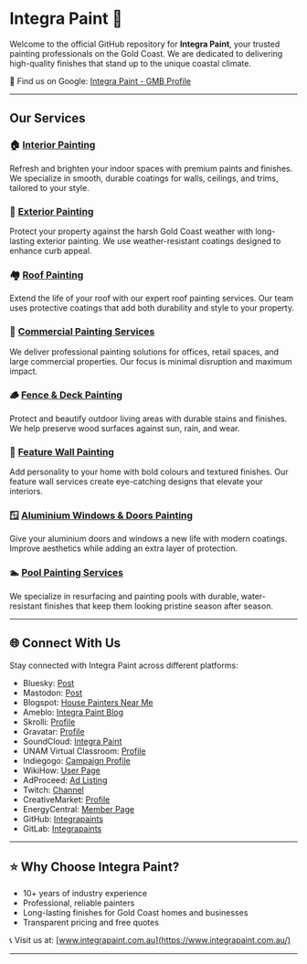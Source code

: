 # Integra Paint 🎨

Welcome to the official GitHub repository for **Integra Paint**, your trusted painting professionals on the Gold Coast. We are dedicated to delivering high-quality finishes that stand up to the unique coastal climate.  

📍 Find us on Google: [Integra Paint - GMB Profile](https://www.google.com/maps/place/Integra+Paint/)  

---

## Our Services  

### 🏠 [Interior Painting](https://www.integrapaint.com.au/interior-painting)  
Refresh and brighten your indoor spaces with premium paints and finishes. We specialize in smooth, durable coatings for walls, ceilings, and trims, tailored to your style.  

### 🏡 [Exterior Painting](https://www.integrapaint.com.au/exterior-painting)  
Protect your property against the harsh Gold Coast weather with long-lasting exterior painting. We use weather-resistant coatings designed to enhance curb appeal.  

### 🏘️ [Roof Painting](https://www.integrapaint.com.au/roof-painting)  
Extend the life of your roof with our expert roof painting services. Our team uses protective coatings that add both durability and style to your property.  

### 🏢 [Commercial Painting Services](https://www.integrapaint.com.au/commercial)  
We deliver professional painting solutions for offices, retail spaces, and large commercial properties. Our focus is minimal disruption and maximum impact.  

### 🪵 [Fence & Deck Painting](https://www.integrapaint.com.au/deck-fence-painting)  
Protect and beautify outdoor living areas with durable stains and finishes. We help preserve wood surfaces against sun, rain, and wear.  

### 🎨 [Feature Wall Painting](https://www.integrapaint.com.au/feature-wall-painting)  
Add personality to your home with bold colours and textured finishes. Our feature wall services create eye-catching designs that elevate your interiors.  

### 🪟 [Aluminium Windows & Doors Painting](https://www.integrapaint.com.au/aluminium-painting)  
Give your aluminium doors and windows a new life with modern coatings. Improve aesthetics while adding an extra layer of protection.  

### 🏊 [Pool Painting Services](https://www.integrapaint.com.au/pool-painting)  
We specialize in resurfacing and painting pools with durable, water-resistant finishes that keep them looking pristine season after season.  

---

## 🌐 Connect With Us  

Stay connected with Integra Paint across different platforms:  

- Bluesky: [Post](https://bsky.app/profile/integrapaints.bsky.social/post/3lyuhtehnp42m)  
- Mastodon: [Post](https://mastodon.social/@integrapaints/115207911978309908)  
- Blogspot: [House Painters Near Me](https://integrapaints.blogspot.com/2025/09/house-painters-near-me-finding-right.html)  
- Ameblo: [Integra Paint Blog](https://ameblo.jp/integrapaint/entry-12930845804.html)  
- Skrolli: [Profile](https://skrolli.fi/oma-tili/)  
- Gravatar: [Profile](https://gravatar.com/inspiringc8fc438e68)  
- SoundCloud: [Integra Paint](https://soundcloud.com/integra-paint-540580959)  
- UNAM Virtual Classroom: [Profile](https://aulasvirtuales.zaragoza.unam.mx/cv/mod/forum/user.php?id=382245)  
- Indiegogo: [Campaign Profile](https://www.indiegogo.com/individuals/38771971)  
- WikiHow: [User Page](https://www.wikihow.com/User:Integrapaints)  
- AdProceed: [Ad Listing](https://www.adproceed.com/ads/transform-your-space-with-integra-paint/)  
- Twitch: [Channel](https://www.twitch.tv/integrapaint)  
- CreativeMarket: [Profile](https://creativemarket.com/users/integrapaints)  
- EnergyCentral: [Member Page](https://www.energycentral.com/member/mNH6GAKRxn)  
- GitHub: [Integrapaints](https://github.com/Integrapaints)  
- GitLab: [Integrapaints](https://gitlab.com/integrapaints6)  

---

## ⭐ Why Choose Integra Paint?  
- 10+ years of industry experience  
- Professional, reliable painters  
- Long-lasting finishes for Gold Coast homes and businesses  
- Transparent pricing and free quotes  

📞 Visit us at: [www.integrapaint.com.au](https://www.integrapaint.com.au/)  

---
